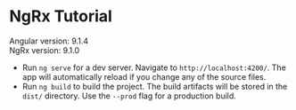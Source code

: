# NgRx Tutorial

Angular version: 9.1.4  
NgRx version: 9.1.0

+ Run `ng serve` for a dev server. Navigate to `http://localhost:4200/`. The app will automatically reload if you change any of the source files.
+ Run `ng build` to build the project. The build artifacts will be stored in the `dist/` directory. Use the `--prod` flag for a production build.
